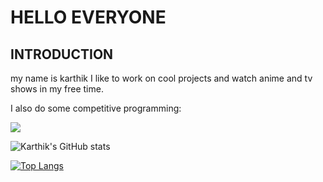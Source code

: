 # HELLO EVERYONE
## INTRODUCTION
my name is karthik
I like to work on cool projects and watch anime and tv shows in my free time. 

I also do some competitive programming:

<a target="_blank" href="https://www.codewars.com/users/gangula-karthik"><img src="https://www.codewars.com/users/gangula-karthik/badges/large"></a>



![Karthik's GitHub stats](https://github-readme-stats.vercel.app/api?username=gangula-karthik&show_icons=true&theme=merko)

[![Top Langs](https://github-readme-stats.vercel.app/api/top-langs/?username=gangula-karthik&layout=compact&show_icons=true&theme=gotham)](https://github.com/anuraghazra/github-readme-stats)


